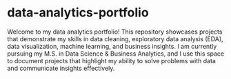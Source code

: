 # data-analytics-portfolio
Welcome to my data analytics portfolio!
This repository showcases projects that demonstrate my skills in data cleaning, exploratory data analysis (EDA), data visualization, machine learning, and business insights.
I am currently pursuing my M.S. in Data Science & Business Analytics, and I use this space to document projects that highlight my ability to solve problems with data and communicate insights effectively.

